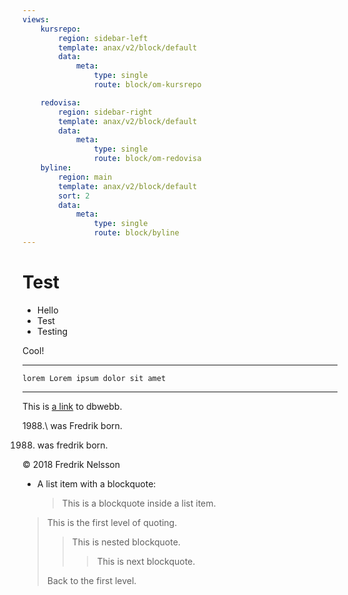 ```yaml
---
views:
    kursrepo:
        region: sidebar-left
        template: anax/v2/block/default
        data:
            meta:
                type: single
                route: block/om-kursrepo

    redovisa:
        region: sidebar-right
        template: anax/v2/block/default
        data:
            meta:
                type: single
                route: block/om-redovisa
    byline:
        region: main
        template: anax/v2/block/default
        sort: 2
        data:
            meta:
                type: single
                route: block/byline
---
```

Test
=========================

+ Hello
+ Test
+ Testing

Cool!

*****


    lorem Lorem ipsum dolor sit amet

- - -

This is [a link](http://dbwebb.se/ "Title") to dbwebb.

1988.\ was Fredrik born.

1988. was fredrik born.

<div class="footer">
        &copy; 2018 Fredrik Nelsson
    </div>

*   A list item with a blockquote:

    > This is a blockquote
    > inside a list item.

> This is the first level of quoting.
>
> > This is nested blockquote.
> >
> > > This is next blockquote.
>
> Back to the first level.
